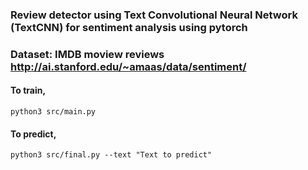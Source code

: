 ### Review detector using Text Convolutional Neural Network (TextCNN) for sentiment analysis using pytorch

### Dataset: IMDB moview reviews http://ai.stanford.edu/~amaas/data/sentiment/

#### To train, 
```python3 src/main.py```

#### To predict,
```python3 src/final.py --text "Text to predict"```
